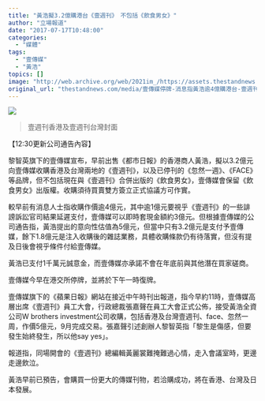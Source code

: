 ```yaml
---
title: "黃浩擬3.2億購港台《壹週刊》　不包括《飲食男女》"
author: "立場報道"
date: "2017-07-17T10:48:00"
categories:
  - "媒體"
tags:
  - "壹傳媒"
  - "黃浩"
topics: []
image: "http://web.archive.org/web/2021im_/https://assets.thestandnews.com/media/photos/next3-01_EEvL9.png"
original_url: "thestandnews.com/media/壹傳媒停牌-消息指黃浩逾4億購港台-壹週刊-不包括-飲食男女"
---
```

![](http://web.archive.org/web/2021im_/https://assets.thestandnews.com/media/photos/next3-01_EEvL9.png)
> 壹週刊香港及壹週刊台灣封面

【12:30更新公司通告內容】

黎智英旗下的壹傳媒宣布，早前出售《都市日報》的香港商人黃浩，擬以3.2億元向壹傳媒收購香港及台灣兩地的《壹週刊》，以及已停刊的《忽然一週》、《FACE》等品牌，但不包括現在與《壹週刊》合併出版的《飲食男女》，壹傳媒會保留《飲食男女》出版權。收購須待買賣雙方簽立正式協議方可作實。

較早前有消息人士指收購作價逾4億元，其中逾1億元要視乎《壹週刊》的一些誹謗訴訟官司結果延遲支付，壹傳媒可以即時套現金額約3億元。但根據壹傳媒的公司通告指，黃浩提出的意向性估值為5億元，但當中只有3.2億元是支付予壹傳媒，餘下1.8億元是注入收購後的雜誌業務，具體收購條款仍有待落實，但沒有提及日後會視乎條件付給壹傳媒。

黃浩已支付1千萬元誠意金，而壹傳媒亦承諾不會在年底前與其他潛在買家磋商。

壹傳媒今早在港交所停牌，並將於下午一時復牌。

壹傳媒旗下的《蘋果日報》網站在接近中午時刊出報道，指今早約11時，壹傳媒高層出席《壹週刊》員工大會，行政總裁張嘉聲在員工大會正式公佈，接受黃浩全資公司W brothers investment公司收購，包括香港及台灣壹週刊、face、忽然一周，作價5億元，9月完成交易。張嘉聲引述創辦人黎智英指「黎生是傷感，但要發生始終發生，所以他say yes」。

報道指，同場開會的《壹週刊》總編輯黃麗裳難掩難過心情，走入會議室時，更邊走邊飲泣。

黃浩早前已預告，會購買一份更大的傳媒刊物，若洽購成功，將在香港、台灣及日本發展。